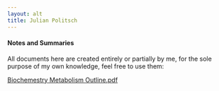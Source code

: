 ```yaml
---
layout: alt
title: Julian Politsch
---
```


#### Notes and Summaries
All documents here are created entirely or partially by me, for the sole purpose of my own knowledge, feel free to use them:

[Biochemestry Metabolism Outline.pdf](https://github.com/jepolitsch/Personal-Site/blob/gh-pages/documents/Biochemestry%20Metabolism%20Outline.pdf)




